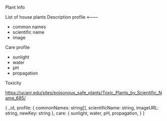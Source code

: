 Plant Info

List of house plants
Description profile <---

- common names
- scientific name
- image

Care profile

- sunlight
- water
- pH
- propagation

Toxicity

https://ucanr.edu/sites/poisonous_safe_plants/Toxic_Plants_by_Scientific_Name_685/

{
\_id,
profile: {
commonNames: string[],
scientificName: string,
imageURL: string,
newKey: string
},
care: {
sunlight,
water,
pH,
propagation,
}
}
